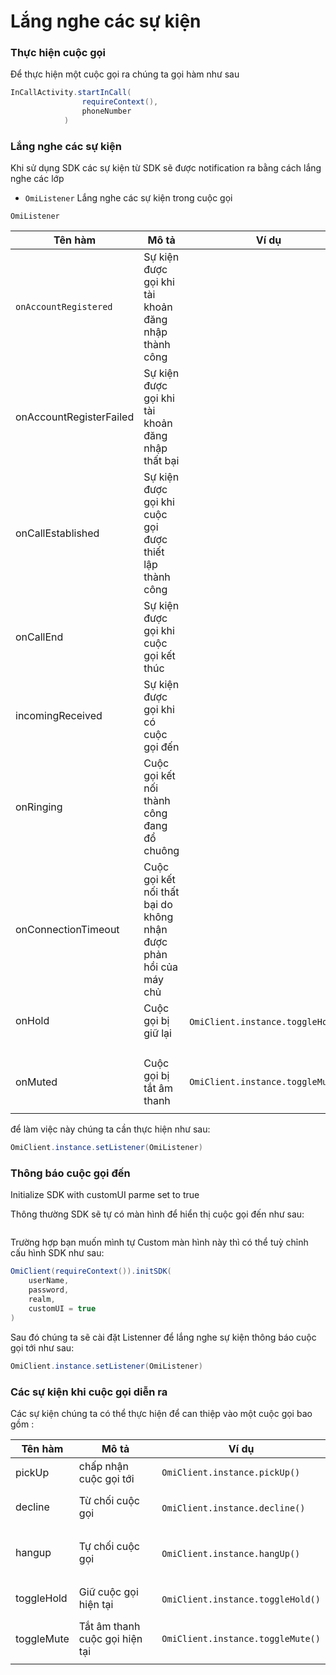 # Lắng nghe các sự kiện



### Thực hiện cuộc gọi

&#x20;Để thực hiện một cuộc gọi ra chúng ta gọi hàm như sau

```java
InCallActivity.startInCall(
                requireContext(),
                phoneNumber
            )

```

### &#x20;<a href="#user-content-handle-call-by-yourself" id="user-content-handle-call-by-yourself"></a>

### Lắng nghe các sự kiện <a href="#user-content-listeners" id="user-content-listeners"></a>

Khi sử dụng SDK các sự kiện từ SDK sẽ được notification ra bằng cách lắng nghe các lớp&#x20;

* `OmiListener` Lắng nghe các sự kiện trong cuộc gọi



`OmiListener`&#x20;

| Tên hàm                 | Mô tả                                                              | Ví dụ                                                                  |
| ----------------------- | ------------------------------------------------------------------ | ---------------------------------------------------------------------- |
| `onAccountRegistered`   | Sự kiện được gọi khi tài khoản đăng nhập thành công                |                                                                        |
| onAccountRegisterFailed | Sự kiện được gọi khi tài khoản đăng nhập thất bại                  |                                                                        |
| onCallEstablished       | Sự kiện được gọi khi cuộc gọi được thiết lập thành công            |                                                                        |
| onCallEnd               | Sự kiện được gọi khi cuộc gọi kết thúc                             |                                                                        |
| incomingReceived        | Sự kiện được gọi khi có cuộc gọi đến                               |                                                                        |
| onRinging               | Cuộc gọi kết nối thành công đang đổ chuông                         |                                                                        |
| onConnectionTimeout     | Cuộc gọi kết nối thất bại do không nhận được phản hồi của máy chủ  |                                                                        |
| onHold                  | Cuộc gọi bị giữ lại                                                | <p></p><pre><code>OmiClient.instance.toggleHold()
</code></pre><p></p> |
| onMuted                 | Cuộc gọi bị tắt âm thanh                                           | <pre><code>OmiClient.instance.toggleMute()
</code></pre>               |

để làm việc này chúng ta cần thực hiện như sau:

```java
OmiClient.instance.setListener(OmiListener)
```

### Thông báo cuộc gọi đến <a href="#user-content-handle-call-by-yourself" id="user-content-handle-call-by-yourself"></a>

Initialize SDK with customUI parme set to true

Thông thường SDK sẽ tự có màn hình để hiển thị cuộc gọi đến như sau:

<img src="../../../.gitbook/assets/image (1) (2).png" alt="" data-size="original">



Trường hợp bạn muốn mình tự Custom màn hình này thì có thể tuỳ chỉnh cấu hình SDK như sau:

```java
OmiClient(requireContext()).initSDK(
    userName,
    password,
    realm,
    customUI = true
)
```

Sau đó chúng ta sẽ cài đặt Listenner để lắng nghe sự kiện thông báo cuộc gọi tới như sau:

```java
OmiClient.instance.setListener(OmiListener)
```

### Các sự kiện khi cuộc gọi diễn ra <a href="#user-content-actions-when-in-a-call" id="user-content-actions-when-in-a-call"></a>

Các sự kiện chúng ta có thể thực hiện để can thiệp vào một cuộc gọi bao gồm :

&#x20;

| Tên hàm    | Mô tả                          | Ví dụ                                                               |
| ---------- | ------------------------------ | ------------------------------------------------------------------- |
| pickUp     | chấp nhận cuộc gọi tới         | <pre><code>OmiClient.instance.pickUp()
</code></pre>                |
| decline    | Từ chối cuộc gọi               | <p></p><pre><code>OmiClient.instance.decline()
</code></pre><p></p> |
| hangup     | Tự chối cuộc gọi               | <p></p><pre><code>OmiClient.instance.hangUp()
</code></pre><p></p>  |
| toggleHold | Giữ cuộc gọi hiện tại          | <p></p><pre><code>OmiClient.instance.toggleHold()
</code></pre>     |
| toggleMute | Tắt âm thanh cuộc gọi hiện tại | <pre><code>OmiClient.instance.toggleMute()
</code></pre>            |

